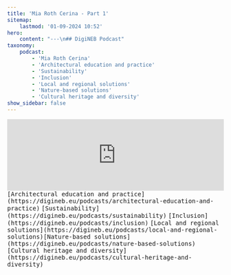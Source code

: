 ```yaml
---
title: 'Mia Roth Cerina - Part 1'
sitemap:
    lastmod: '01-09-2024 10:52'
hero:
    content: "---\n## DigiNEB Podcast"
taxonomy:
    podcast:
        - 'Mia Roth Cerina'
        - 'Architectural education and practice'
        - 'Sustainability'
        - 'Inclusion'
        - 'Local and regional solutions'
        - 'Nature-based solutions'
        - 'Cultural heritage and diversity'
show_sidebar: false
---
```


<iframe width="100%" height="166" scrolling="no" frameborder="no" allow="autoplay" src="https://w.soundcloud.com/player/?url=https%3A//api.soundcloud.com/tracks/1908128267&color=%234b4815&auto_play=false&hide_related=false&show_comments=true&show_user=true&show_reposts=false&show_teaser=false"></iframe>
<kbd>[Architectural education and practice](https://digineb.eu/podcasts/architectural-education-and-practice)</kbd>
<kbd>[Sustainability](https://digineb.eu/podcasts/sustainability)</kbd>
<kbd>[Inclusion](https://digineb.eu/podcasts/inclusion)</kbd>
<kbd>[Local and regional solutions](https://digineb.eu/podcasts/local-and-regional-solutions)</kbd><kbd>[Nature-based solutions](https://digineb.eu/podcasts/nature-based-solutions)</kbd>
<kbd>[Cultural heritage and diversity](https://digineb.eu/podcasts/cultural-heritage-and-diversity)</kbd>